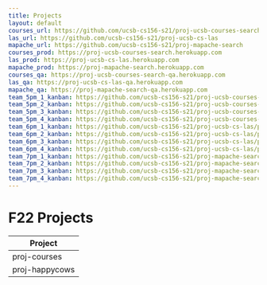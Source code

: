```yaml
---
title: Projects
layout: default
courses_url: https://github.com/ucsb-cs156-s21/proj-ucsb-courses-search
las_url: https://github.com/ucsb-cs156-s21/proj-ucsb-cs-las
mapache_url: https://github.com/ucsb-cs156-s21/proj-mapache-search
courses_prod: https://proj-ucsb-courses-search.herokuapp.com
las_prod: https://proj-ucsb-cs-las.herokuapp.com
mapache_prod: https://proj-mapache-search.herokuapp.com
courses_qa: https://proj-ucsb-courses-search-qa.herokuapp.com
las_qa: https://proj-ucsb-cs-las-qa.herokuapp.com
mapache_qa: https://proj-mapache-search-qa.herokuapp.com
team_5pm_1_kanban: https://github.com/ucsb-cs156-s21/proj-ucsb-courses-search/projects/17
team_5pm_2_kanban: https://github.com/ucsb-cs156-s21/proj-ucsb-courses-search/projects/16
team_5pm_3_kanban: https://github.com/ucsb-cs156-s21/proj-ucsb-courses-search/projects/15
team_5pm_4_kanban: https://github.com/ucsb-cs156-s21/proj-ucsb-courses-search/projects/14
team_6pm_1_kanban: https://github.com/ucsb-cs156-s21/proj-ucsb-cs-las/projects/21
team_6pm_2_kanban: https://github.com/ucsb-cs156-s21/proj-ucsb-cs-las/projects/20
team_6pm_3_kanban: https://github.com/ucsb-cs156-s21/proj-ucsb-cs-las/projects/19
team_6pm_4_kanban: https://github.com/ucsb-cs156-s21/proj-ucsb-cs-las/projects/18
team_7pm_1_kanban: https://github.com/ucsb-cs156-s21/proj-mapache-search/projects/16
team_7pm_2_kanban: https://github.com/ucsb-cs156-s21/proj-mapache-search/projects/15
team_7pm_3_kanban: https://github.com/ucsb-cs156-s21/proj-mapache-search/projects/14
team_7pm_4_kanban: https://github.com/ucsb-cs156-s21/proj-mapache-search/projects/13
---
```



# F22 Projects 

| Project |
|---------|
| proj-courses | f22-5pm-1, f22-5pm-2, f22-6pm-1, f22-6pm-2, f22-7pm-1, f22-7pm-2 |
| proj-happycows | f22-5pm-3, f22-5pm-4, f22-6pm-3, f22-6pm-4, f22-7pm-3, f22-7pm-4 |

